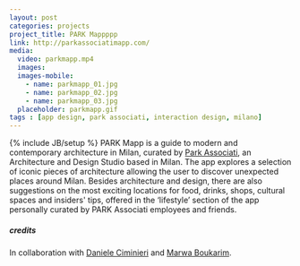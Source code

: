 ```yaml
---
layout: post
categories: projects
project_title: PARK Mappppp
link: http://parkassociatimapp.com/
media:
  video: parkmapp.mp4
  images:
  images-mobile:
    - name: parkmapp_01.jpg
    - name: parkmapp_02.jpg
    - name: parkmapp_03.jpg
  placeholder: parkmapp.gif
tags : [app design, park associati, interaction design, milano]
---
```

{% include JB/setup %}
PARK Mapp is a guide to modern and contemporary architecture in Milan, curated by [Park Associati](http://www.parkassociati.com/EN/News.aspx), an Architecture and Design Studio based in Milan.
The app explores a selection of iconic pieces of architecture allowing the user to discover unexpected places around Milan. Besides architecture and design, there are also suggestions on the most exciting locations for food, drinks, shops, cultural spaces and insiders' tips, offered in the ‘lifestyle’ section of the app personally curated by PARK Associati employees and friends.

##### credits
In collaboration with [Daniele Ciminieri](http://danieleciminieri.com) and [Marwa Boukarim](http://www.marwaboukarim.com).
